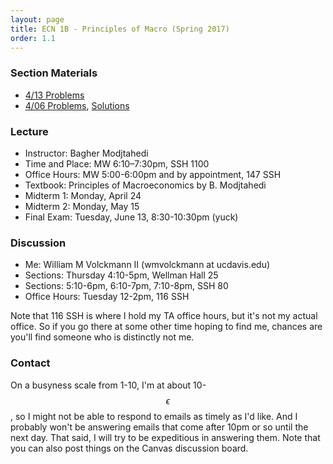 ```yaml
---
layout: page
title: ECN 1B - Principles of Macro (Spring 2017)
order: 1.1
---
```



### Section Materials
* [4/13 Problems](4-13.pdf)
* [4/06 Problems](4-06.pdf), [Solutions](4-06-ans.pdf)



### Lecture

* Instructor: Bagher Modjtahedi
* Time and Place: MW 6:10–7:30pm, SSH 1100
* Office Hours: MW 5:00-6:00pm and by appointment, 147 SSH
* Textbook: Principles of Macroeconomics by B. Modjtahedi
* Midterm 1: Monday, April 24
* Midterm 2: Monday, May 15
* Final Exam: Tuesday, June 13, 8:30-10:30pm (yuck)


### Discussion
* Me: William M Volckmann II (wmvolckmann at ucdavis.edu)
* Sections: Thursday 4:10-5pm, Wellman Hall 25
* Sections: 5:10-6pm, 6:10-7pm, 7:10-8pm, SSH 80
* Office Hours: Tuesday 12-2pm, 116 SSH

Note that 116 SSH is where I hold my TA office hours, but it's not my actual
office. So if you go there at some other time hoping to find me, chances are
you'll find someone who is distinctly not me.


### Contact

On a busyness scale from 1-10, I'm at about 10-$$\epsilon$$, so I might not be
 able to respond to emails as timely as I'd like. And I probably won't be
 answering emails that come after 10pm or so until the next day. That said, I
 will try to be expeditious in answering them. Note that you can also post
 things on the Canvas discussion board.

